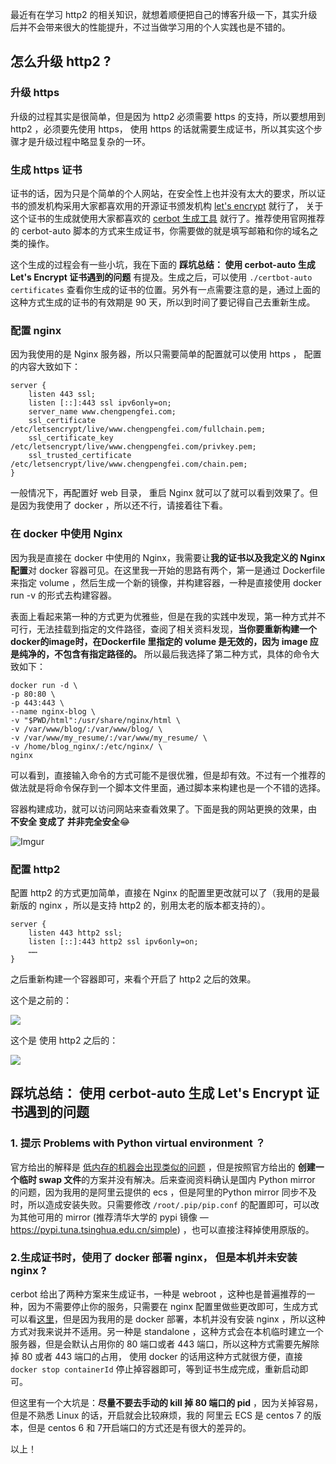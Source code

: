 最近有在学习 http2 的相关知识，就想着顺便把自己的博客升级一下，其实升级后并不会带来很大的性能提升，不过当做学习用的个人实践也是不错的。

## 怎么升级 http2 ?

### 升级 https

升级的过程其实是很简单，但是因为 http2 必须需要 https 的支持，所以要想用到 http2 ，必须要先使用 https， 使用 https 的话就需要生成证书，所以其实这个步骤才是升级过程中略显复杂的一环。

### 生成 https 证书

证书的话，因为只是个简单的个人网站，在安全性上也并没有太大的要求，所以证书的颁发机构采用大家都喜欢用的开源证书颁发机构 [let's encrypt](https://letsencrypt.org/) 就行了， 关于这个证书的生成就使用大家都喜欢的 [cerbot 生成工具](https://certbot.eff.org/lets-encrypt/centos6-nginx) 就行了。推荐使用官网推荐的 cerbot-auto 脚本的方式来生成证书，你需要做的就是填写邮箱和你的域名之类的操作。

这个生成的过程会有一些小坑，我在下面的 **踩坑总结： 使用 cerbot-auto 生成 Let's Encrypt 证书遇到的问题** 有提及。生成之后，可以使用 `./certbot-auto certificates` 查看你生成的证书的位置。另外有一点需要注意的是，通过上面的这种方式生成的证书的有效期是 90 天，所以到时间了要记得自己去重新生成。

### 配置 nginx

因为我使用的是 Nginx 服务器，所以只需要简单的配置就可以使用 https ， 配置的内容大致如下：

```nginx
server {
    listen 443 ssl;    
    listen [::]:443 ssl ipv6only=on;
    server_name www.chengpengfei.com;
    ssl_certificate /etc/letsencrypt/live/www.chengpengfei.com/fullchain.pem;
    ssl_certificate_key /etc/letsencrypt/live/www.chengpengfei.com/privkey.pem;
    ssl_trusted_certificate /etc/letsencrypt/live/www.chengpengfei.com/chain.pem;
}
```

一般情况下，再配置好 web 目录， 重启 Nginx 就可以了就可以看到效果了。但是因为我使用了 docker ，所以还不行，请接着往下看。

### 在 docker 中使用 Nginx

因为我是直接在 docker 中使用的 Nginx，我需要让**我的证书以及我定义的 Nginx 配置**对 docker 容器可见。在这里我一开始的思路有两个，第一是通过 Dockerfile 来指定 volume ，然后生成一个新的镜像，并构建容器，一种是直接使用 docker run -v 的形式去构建容器。

表面上看起来第一种的方式更为优雅些，但是在我的实践中发现，第一种方式并不可行，无法挂载到指定的文件路径，查阅了相关资料发现，**当你要重新构建一个docker的image时，在Dockerfile 里指定的 volume 是无效的，因为 image 应是纯净的，不包含有指定路径的。** 所以最后我选择了第二种方式，具体的命令大致如下：

```shell
docker run -d \
-p 80:80 \
-p 443:443 \
--name nginx-blog \
-v "$PWD/html":/usr/share/nginx/html \
-v /var/www/blog/:/var/www/blog/ \
-v /var/www/my_resume/:/var/www/my_resume/ \
-v /home/blog_nginx/:/etc/nginx/ \
nginx
```

可以看到，直接输入命令的方式可能不是很优雅，但是却有效。不过有一个推荐的做法就是将命令保存到一个脚本文件里面，通过脚本来构建也是一个不错的选择。

容器构建成功，就可以访问网站来查看效果了。下面是我的网站更换的效果，由 **不安全 变成了 并非完全安全**😂

![Imgur](https://i.imgur.com/DASIzJQ.jpg)

### 配置 http2

配置 http2 的方式更加简单，直接在 Nginx 的配置里更改就可以了（我用的是最新版的 nginx ，所以是支持 http2 的，别用太老的版本都支持的）。

```nginx
server {
    listen 443 http2 ssl;
    listen [::]:443 http2 ssl ipv6only=on;
    ……
}
```

之后重新构建一个容器即可，来看个开启了 http2 之后的效果。

这个是之前的：

![](http://ww1.sinaimg.cn/large/86c7c947gy1fv27gvnz6yj22tu0hmgtd.jpg)

这个是 使用 http2 之后的：

![](http://ww1.sinaimg.cn/large/86c7c947gy1fv27gvjv0pj22vo0b2djw.jpg)

## 踩坑总结： 使用 cerbot-auto 生成 Let's Encrypt 证书遇到的问题

### 1. **提示 Problems with Python virtual environment ？**

官方给出的解释是 [低内存的机器会出现类似的问题](https://certbot.eff.org/docs/install.html#id7) ，但是按照官方给出的 **创建一个临时 swap 文件**的方案并没有解决。后来查阅资料确认是国内 Python mirror 的问题，因为我用的是阿里云提供的 ecs ，但是阿里的Python mirror 同步不及时，所以造成安装失败。只需要修改 `/root/.pip/pip.conf` 的配置即可，可以改为其他可用的 mirror (推荐清华大学的 pypi 镜像 — https://pypi.tuna.tsinghua.edu.cn/simple) ，也可以直接注释掉使用原版的。

### **2.生成证书时，使用了 docker 部署 nginx， 但是本机并未安装 nginx ?**

cerbot 给出了两种方案来生成证书，一种是 webroot ，这种也是普遍推荐的一种，因为不需要停止你的服务，只需要在 nginx 配置里做些更改即可，生成方式可以看[这里](https://certbot.eff.org/docs/using.html#id12)，但是因为我用的是 docker 部署，本机并没有安装 nginx ，所以这种方式对我来说并不适用。另一种是 standalone ，这种方式会在本机临时建立一个服务器，但是会默认占用你的 80 端口或者 443 端口，所以这种方式需要先解除掉 80 或者 443 端口的占用， 使用 docker 的话用这种方式就很方便，直接 `docker stop containerId` 停止掉容器即可，等到证书生成完成，重新启动即可。

但这里有一个大坑是：**尽量不要去手动的 kill 掉 80 端口的 pid** ，因为关掉容易，但是不熟悉 Linux 的话，开启就会比较麻烦，我的 阿里云 ECS 是 centos 7 的版本，但是 centos 6 和 7开启端口的方式还是有很大的差异的。

以上！
